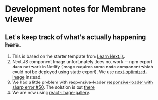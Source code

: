 # Development notes for Membrane viewer

## Let's keep track of what's actually happening here.

1. This is based on the starter template from [Learn Next.js](https://nextjs.org/learn).
2. Next.JS component Image unfortunately does not work -- npm export does not work in Netlify (Image requires some node component which could not be deployed using static export). We use [next-optimized-image](https://github.com/cyrilwanner/next-optimized-image) instead.
3. We had a little problem with responsive-loader [responsive-loader with sharp error #50](https://github.com/cyrilwanner/next-optimized-images/issues/50). The solution is out [there](https://github.com/cyrilwanner/next-optimized-images/issues/50#issuecomment-687892036).
4. We are now using [react-image-gallery](https://github.com/xiaolin/react-image-gallery).
